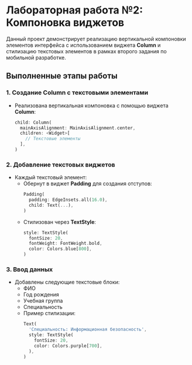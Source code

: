 # Лабораторная работа №2: Компоновка виджетов

Данный проект демонстрирует реализацию вертикальной компоновки элементов интерфейса с использованием виджета **Column** и стилизацию текстовых элементов в рамках второго задания по мобильной разработке.

## Выполненные этапы работы

### 1. Создание Column с текстовыми элементами
- Реализована вертикальная компоновка с помощью виджета **Column**:
  ```dart
  child: Column(
    mainAxisAlignment: MainAxisAlignment.center,
    children: <Widget>[
      // Текстовые элементы
    ],
  )
  ```

### 2. Добавление текстовых виджетов
- Каждый текстовый элемент:
  - Обернут в виджет **Padding** для создания отступов:
    ```dart
    Padding(
      padding: EdgeInsets.all(16.0),
      child: Text(...),
    )
    ```
  - Стилизован через **TextStyle**:
    ```dart
    style: TextStyle(
      fontSize: 20,
      fontWeight: FontWeight.bold,
      color: Colors.blue[800],
    )
    ```

### 3. Ввод данных
- Добавлены следующие текстовые блоки:
  - ФИО
  - Год рождения
  - Учебная группа
  - Специальность
  - Пример стилизации: 
    ```dart
    Text(
      'Специальность: Информационная безопасность',
      style: TextStyle(
        fontSize: 20,
        color: Colors.purple[700],
      ),
    )
    ```